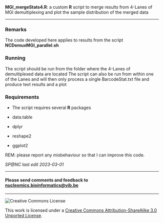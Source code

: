 **MGI_mergeStats4.R**: a custom **R** script to merge results from 4-Lanes of MGI demultiplexing and plot the sample distribution of the merged data

<hr>

### Remarks

The code developed here applies to results from the script **NCDemuxMGI_parallel.sh** 

### Running

The script should be run from the folder where the 4-Lanes of demultiplexed data are located
The script can also be run from within one of the Lanes and will then only process a single BarcodeStat.txt file and produce text results and a plot


### Requirements

* The script requires several **R** packages

* data.table
* dplyr
* reshape2
* ggplot2

REM: please report any misbehaviour so that I can improve this code.

_SP@NC last edit 2023-03-01_

<hr>

<h4>Please send comments and feedback to <a href="mailto:nucleomics.bioinformatics@vib.be">nucleomics.bioinformatics@vib.be</a></h4>

<hr>

![Creative Commons License](http://i.creativecommons.org/l/by-sa/3.0/88x31.png?raw=true)

This work is licensed under a [Creative Commons Attribution-ShareAlike 3.0 Unported License](http://creativecommons.org/licenses/by-sa/3.0/).
